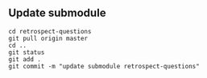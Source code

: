 
## Update submodule
```shell
cd retrospect-questions
git pull origin master
cd ..
git status
git add .
git commit -m "update submodule retrospect-questions"
```
